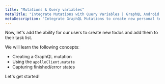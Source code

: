 ```yaml
---
title: "Mutations & Query variables"
metaTitle: "Integrate Mutations with Query Variables | GraphQL Android Apollo Tutorial"
metaDescription: "Integrate GraphQL Mutations to create new personal todos using the apolloClient.mutate and handle loading and error states"
---
```


Now, let's add the ability for our users to create new todos and add them to
their task list.

We will learn the following concepts:

- Creating a GraphQL mutation
- Using the `apolloClient.mutate`
- Capturing finished/error states

Let's get started!
